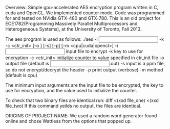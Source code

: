 Overview:
Simple gpu-accelerated AES encryption program written in C, cuda and OpenCL. We implemented counter mode.
Code was programmed for and tested on NVidia GTX-480 and GTX-780.
This is an old project for ECE1782(Programming Massively Parallel Multiprocessors and Heterogeneous Systems), at the University of Toronto, Fall 2013.



The aes program is used as follows:
./aes -i <input> -k <key> -c <ctr_init> [-o <output>] [-s] [-p] [-m <cpu|cuda|opencl>]
         -i <input>     	input file to encrypt
         -k <key>       	key to use for encryption
         -c <ctr_init>  	initialize counter to value specified in ctr_init file
         -o <output>    	output file (default is <input>.out)
         -s             	input is a ppm file, so do not encrypt/decrypt the header
         -p             	print output (verbose)
         -m             	method (default is cpu)
		 
The minimum input arguments are the input file to be encrypted, the key to use for encryption, and the value used to initialize the counter. 


To check that two binary files are identical run:
diff <(xxd file_one) <(xxd file_two)
If this command yeilds no output, the files are identical.


ORIGINS OF PROJECT NAME:
We used a random word generator found online and chose Wattless from the options that popped up.
